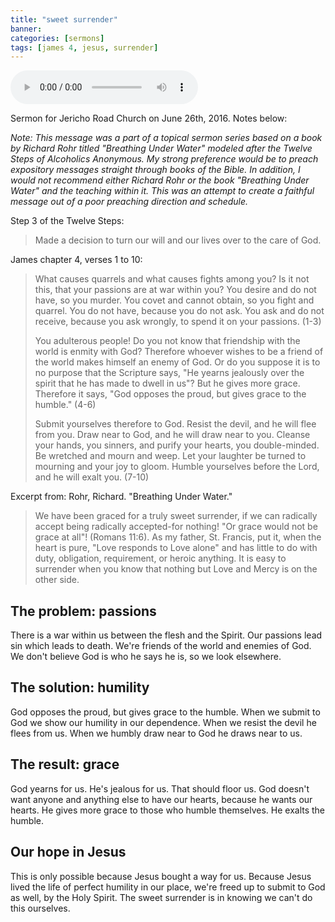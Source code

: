 ```yaml
---
title: "sweet surrender"
banner:
categories: [sermons]
tags: [james 4, jesus, surrender]
---
```


<audio controls src="/assets/posts/sermons/2016-06-26-sweet-surrender.mp3"></audio>

Sermon for Jericho Road Church on June 26th, 2016. Notes below:

_Note: This message was a part of a topical sermon series based on a book by Richard Rohr titled "Breathing Under Water" modeled after the Twelve Steps of Alcoholics Anonymous. My strong preference would be to preach expository messages straight through books of the Bible. In addition, I would not recommend either Richard Rohr or the book "Breathing Under Water" and the teaching within it. This was an attempt to create a faithful message out of a poor preaching direction and schedule._

Step 3 of the Twelve Steps:

> Made a decision to turn our will and our lives over to the care of God.

James chapter 4, verses 1 to 10:

> What causes quarrels and what causes fights among you? Is it not this, that your passions are at war within you? You desire and do not have, so you murder. You covet and cannot obtain, so you fight and quarrel. You do not have, because you do not ask. You ask and do not receive, because you ask wrongly, to spend it on your passions. (1-3)
>
> You adulterous people! Do you not know that friendship with the world is enmity with God? Therefore whoever wishes to be a friend of the world makes himself an enemy of God. Or do you suppose it is to no purpose that the Scripture says, "He yearns jealously over the spirit that he has made to dwell in us"? But he gives more grace. Therefore it says, "God opposes the proud, but gives grace to the humble." (4-6)
>
> Submit yourselves therefore to God. Resist the devil, and he will flee from you. Draw near to God, and he will draw near to you. Cleanse your hands, you sinners, and purify your hearts, you double-minded. Be wretched and mourn and weep. Let your laughter be turned to mourning and your joy to gloom. Humble yourselves before the Lord, and he will exalt you. (7-10)

Excerpt from: Rohr, Richard. "Breathing Under Water."

> We have been graced for a truly sweet surrender, if we can radically accept being radically accepted-for nothing! "Or grace would not be grace at all"! (Romans 11:6). As my father, St. Francis, put it, when the heart is pure, "Love responds to Love alone" and has little to do with duty, obligation, requirement, or heroic anything. It is easy to surrender when you know that nothing but Love and Mercy is on the other side.

## The problem: passions

There is a war within us between the flesh and the Spirit. Our passions lead sin which leads to death. We're friends of the world and enemies of God. We don't believe God is who he says he is, so we look elsewhere.

## The solution: humility

God opposes the proud, but gives grace to the humble. When we submit to God we show our humility in our dependence. When we resist the devil he flees from us. When we humbly draw near to God he draws near to us.

## The result: grace

God yearns for us. He's jealous for us. That should floor us. God doesn't want anyone and anything else to have our hearts, because he wants our hearts. He gives more grace to those who humble themselves. He exalts the humble.

## Our hope in Jesus

This is only possible because Jesus bought a way for us. Because Jesus lived the life of perfect humility in our place, we're freed up to submit to God as well, by the Holy Spirit. The sweet surrender is in knowing we can't do this ourselves.
